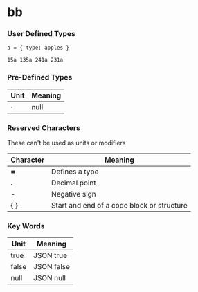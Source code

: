 
# bb

### User Defined Types

    a = { type: apples }
    
    15a 135a 241a 231a

### Pre-Defined Types

| Unit  | Meaning  |
|-------|----------|
| ·     | null     |


### Reserved Characters

These can't be used as units or modifiers

| Character  | Meaning  |
|------------|----------|
| **=**      | Defines a type |
| **.**      | Decimal point  |
| **-**      | Negative sign  |
| **{** **}** | Start and end of a code block or structure |

### Key Words

| Unit  | Meaning    |
|-------|------------|
| true  | JSON true  |
| false | JSON false |
| null  | JSON null  |

